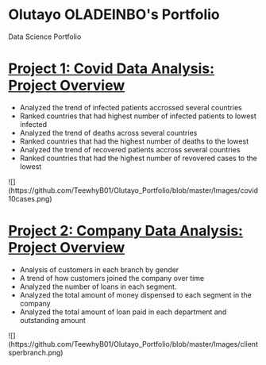 # Olutayo OLADEINBO's Portfolio
Data Science Portfolio

# [Project 1: Covid Data Analysis: Project Overview](https://github.com/TeewhyB01/COVID19_Analysis)
<ul>
<li>Analyzed the trend of infected patients accrossed several countries</li>
<li>Ranked countries that had highest number of infected patients to lowest infected</li>
<li>Analyzed the trend of deaths across several countries</li>
<li>Ranked countries that had the highest number of deaths to the lowest</li>
<li>Analyzed the trend of recovered patients accross several countries </li>
<li>Ranked countries that had the highest number of revovered cases to the lowest</li>
</ul>
![] (https://github.com/TeewhyB01/Olutayo_Portfolio/blob/master/Images/covid10cases.png)


# [Project 2: Company Data Analysis: Project Overview](https://github.com/TeewhyB01/Company_Data)
<ul>
  <li>Analysis of customers in each branch by gender</li>
  <li>A trend of how customers joined the company over time</li>
  <li>Analyzed the number of loans in each segment. </li>
  <li>Analyzed the total amount of money dispensed to each segment in the company</li>
  <li>Analyzed the total amount of loan paid in each department and outstanding amount</li>
</ul>
![] (https://github.com/TeewhyB01/Olutayo_Portfolio/blob/master/Images/clientsperbranch.png)

